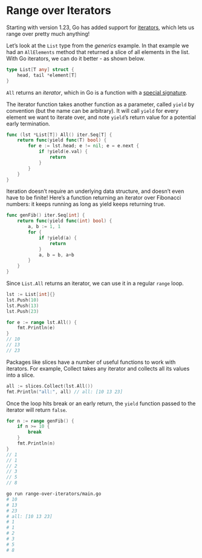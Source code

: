 # Range over Iterators

Starting with version 1.23, Go has added support for [iterators](https://go.dev/blog/range-functions), which lets us range over pretty much anything!

Let’s look at the `List` type from the _generics_ example. In that example we had an `AllElements` method that returned a slice of all elements in the list. With Go iterators, we can do it better - as shown below.

```go
type List[T any] struct {
    head, tail *element[T]
}
```

`All` returns an _iterator_, which in Go is a function with a [special signature](https://pkg.go.dev/iter#Seq).

The iterator function takes another function as a parameter, called `yield` by convention (but the name can be arbitrary). It will call `yield` for every element we want to iterate over, and note `yield`’s return value for a potential early termination.

```go
func (lst *List[T]) All() iter.Seq[T] {
    return func(yield func(T) bool) {
        for e := lst.head; e != nil; e = e.next {
            if !yield(e.val) {
                return
            }
        }
    }
}
```

Iteration doesn’t require an underlying data structure, and doesn’t even have to be finite! Here’s a function returning an iterator over Fibonacci numbers: it keeps running as long as yield keeps returning true.

```go
func genFib() iter.Seq[int] {
    return func(yield func(int) bool) {
        a, b := 1, 1
        for {
            if !yield(a) {
                return
            }
            a, b = b, a+b
        }
    }
}
```

Since `List.All` returns an iterator, we can use it in a regular `range` loop.

```go
lst := List[int]{}
lst.Push(10)
lst.Push(13)
lst.Push(23)

for e := range lst.All() {
    fmt.Println(e)
}
// 10
// 13
// 23
```

Packages like slices have a number of useful functions to work with iterators. For example, Collect takes any iterator and collects all its values into a slice.

```go
all := slices.Collect(lst.All())
fmt.Println("all:", all) // all: [10 13 23]
```

Once the loop hits break or an early return, the `yield` function passed to the iterator will return `false`.

```go
for n := range genFib() {
    if n >= 10 {
        break
    }
    fmt.Println(n)
}
// 1
// 1
// 2
// 3
// 5
// 8
```

```sh
go run range-over-iterators/main.go
# 10
# 13
# 23
# all: [10 13 23]
# 1
# 1
# 2
# 3
# 5
# 8
```
